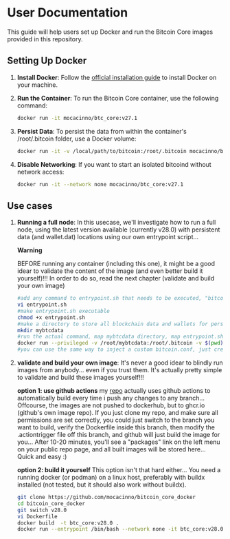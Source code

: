 # User Documentation

This guide will help users set up Docker and run the Bitcoin Core images provided in this repository.

## Setting Up Docker

1. **Install Docker**:
   Follow the [official installation guide](https://docs.docker.com/get-docker/) to install Docker on your machine.

2. **Run the Container**:
   To run the Bitcoin Core container, use the following command:

   ```bash
   docker run -it mocacinno/btc_core:v27.1
   ```

3. **Persist Data**:
    To persist the data from within the container's /root/.bitcoin folder, use a Docker volume:

    ```bash
    docker run -it -v /local/path/to/bitcoin:/root/.bitcoin mocacinno/btc_core:v27.1
    ```

4. **Disable Networking**:
    If you want to start an isolated bitcoind without network access:

    ```bash
    docker run -it --network none mocacinno/btc_core:v27.1
    ```

## Use cases

1. **Running a full node**:
   In this usecase, we'll investigate how to run a full node, using the latest version available (currently v28.0) with persistent data (and wallet.dat) locations using our own entrypoint script...

   **Warning**

   BEFORE running any container (including this one), it might be a good idear to validate the content of the image (and even better build it yourself)!!! In order to do so, read the next chapter (validate and build your own image)

   ```bash
   #add any command to entrypoint.sh that needs to be executed, "bitcoind -daemon &" is usually a good starting point. I use vi here, but you can use any editor you like
   vi entrypoint.sh
   #make entrypoint.sh executable
   chmod +x entrypoint.sh
   #make a directory to store all blockchain data and wallets for persistence
   mkdir mybtcdata
   #run the actual command, map mybtcdata directory, map entrypoint.sh, make sure entrypoint.sh is used as en entrypoint and make sure you start detached
   docker run --privileged -v /root/mybtcdata:/root/.bitcoin -v $(pwd)/entrypoint.sh:/entrypoint.sh --entrypoint /entrypoint.sh -d  mocacinno/btc_core:v28.0 
   #you can use the same way to inject a custom bitcoin.conf, just create one locally and add "-v $(pwd)/bitcoin.conf:/root/.bitcoin/bitcoin.conf" to the docker command
   ```

   <link rel="stylesheet" href="https://mocacinno.com/asciinema-player.css">
   <div id="fullnode"></div>
   <script src="https://mocacinno.com/asciinema-player.min.js"></script>
   <script>
      AsciinemaPlayer.create('casts/fullnode.cast', document.getElementById('fullnode'));
   </script>

2. **validate and build your own image**:
   It's never a good idear to blindly run images from anybody... even if you trust them. It's actually pretty simple to validate and build these images yourself!!!

   **option 1: use github actions**
   my [repo](https://github.com/mocacinno/bitcoin_core_docker) actually uses github actions to automatically build every time i push any changes to any branch... Offcourse, the images are not pushed to dockerhub, but to ghcr.io (github's own image repo). If you just clone my repo, and make sure all permissions are set correctly, you could just switch to the branch you want to build, verify the Dockerfile inside this branch, then modify the .actiontrigger file off this branch, and github will just build the image for you... After 10-20 minutes, you'll see a "packages" link on the left menu on your public repo page, and all built images will be stored here... Quick and easy :)

   **option 2: build it yourself**
   This option isn't that hard either... You need a running docker (or podman) on a linux host, preferably with buildx installed (not tested, but it should also work without buildx).

   ```bash
   git clone https://github.com/mocacinno/bitcoin_core_docker
   cd bitcoin_core_docker
   git switch v28.0
   vi Dockerfile
   docker build  -t btc_core:v28.0 .
   docker run --entrypoint /bin/bash --network none -it btc_core:v28.0
   ```

   <div id="build_image"></div>
   <script>
      AsciinemaPlayer.create('casts/build_image.cast', document.getElementById('build_image'));
   </script>
